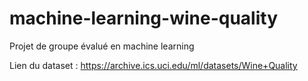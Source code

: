 # machine-learning-wine-quality
Projet de groupe évalué en machine learning

Lien du dataset : https://archive.ics.uci.edu/ml/datasets/Wine+Quality